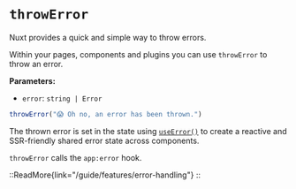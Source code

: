 # `throwError`

Nuxt provides a quick and simple way to throw errors.

Within your pages, components and plugins you can use `throwError` to throw an error.

**Parameters:**

- `error`: `string | Error`

```js
throwError("😱 Oh no, an error has been thrown.")
```

The thrown error is set in the state using [`useError()`](/api/composables/use-error) to create a reactive and SSR-friendly shared error state across components.

`throwError` calls the `app:error` hook.

::ReadMore{link="/guide/features/error-handling"}
::

